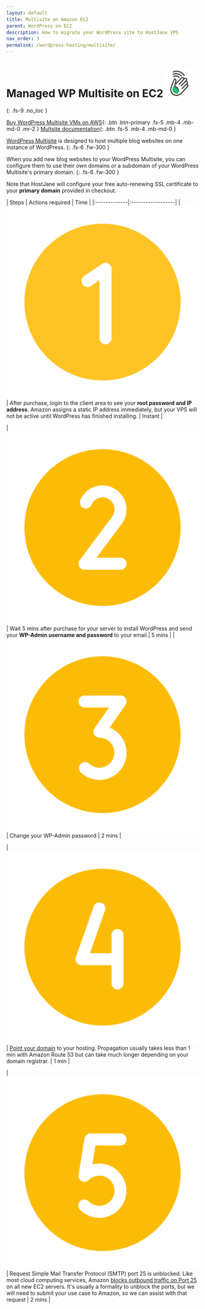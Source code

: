 ```yaml
---
layout: default
title: Multisite on Amazon EC2
parent: WordPress on EC2
description: How to migrate your WordPress site to HostJane VPS
nav_order: 3
permalink: /wordpress-hosting/multisite/
---
```


# Managed WP Multisite on EC2 ![](/assets/wave.svg)
{: .fs-9 .no_toc }

[Buy WordPress Multisite VMs on AWS](https://cloud.hostjane.com/vps/?appType=0&app=2){: .btn .btn-primary .fs-5 .mb-4 .mb-md-0 .mr-2 } [Multsite documentation](https://developer.wordpress.org/advanced-administration/multisite/prepare-network/){: .btn .fs-5 .mb-4 .mb-md-0 }

[WordPress Multisite](https://developer.wordpress.org/advanced-administration/multisite/) is designed to host multiple blog websites on one instance of WordPress. 
{: .fs-6 .fw-300 }

When you add new blog websites to your WordPress Multisite, you can configure them to use their own domains or a subdomain of your WordPress Multisite's primary domain.
{: .fs-6 .fw-300 }

<span class="blue">Note that HostJane will configure your free auto-renewing SSL certificate to your **primary domain** provided in checkout.</span>

| Steps       | Actions required    | Time |
|:-------------|:------------------|
|   ![](/assets/one.svg)           | After purchase, login to the client area to see your **root password and IP address**. Amazon assigns a static IP address immediately, but your VPS will not be active until WordPress has finished installing. | Instant |

|   ![](/assets/two.svg)           | Wait 5 mins after purchase for your server to install WordPress and send your **WP-Admin username and password** to your email.| 5 mins |
| ![](/assets/three.svg)  | Change your WP-Admin password  | 2 mins |

| ![](/assets/four.svg) | [Point your domain](/point-your-domain/) to your hosting. Propagation usually takes less than 1 min with Amazon Route 53 but can take much longer depending on your domain registrar. | 1 min |

| ![](/assets/five.svg)  | Request Simple Mail Transfer Protocol (SMTP) port 25 is unblocked. Like most cloud computing services, Amazon [blocks outbound traffic on Port 25](https://docs.aws.amazon.com/AWSEC2/latest/UserGuide/ec2-resource-limits.html#port-25-throttle) on all new EC2 servers. It's usually a formality to unblock the ports, but we will need to submit your use case to Amazon, so we can assist with that request | 2 mins |